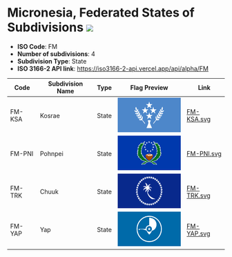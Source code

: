 # Micronesia, Federated States of Subdivisions ![](https://flagcdn.com/h40/fm.png)

- **ISO Code**: FM
- **Number of subdivisions**: 4
- **Subdivision Type**: State
- **ISO 3166-2 API link**: https://iso3166-2-api.vercel.app/api/alpha/FM

| Code  | Subdivision Name         | Type | Flag Preview | Link |
|-------|--------------------------|--------------| -------------- |----------|
| FM-KSA | Kosrae | State | <img src='https://raw.githubusercontent.com/amckenna41/iso3166-flags/main/iso3166-2-flags/FM/FM-KSA.svg' height='80'> | [FM-KSA.svg](https://github.com/amckenna41/iso3166-flags/blob/main/iso3166-2-flags/FM/FM-KSA.svg) |
| FM-PNI | Pohnpei | State | <img src='https://raw.githubusercontent.com/amckenna41/iso3166-flags/main/iso3166-2-flags/FM/FM-PNI.svg' height='80'> | [FM-PNI.svg](https://github.com/amckenna41/iso3166-flags/blob/main/iso3166-2-flags/FM/FM-PNI.svg) |
| FM-TRK | Chuuk | State | <img src='https://raw.githubusercontent.com/amckenna41/iso3166-flags/main/iso3166-2-flags/FM/FM-TRK.svg' height='80'> | [FM-TRK.svg](https://github.com/amckenna41/iso3166-flags/blob/main/iso3166-2-flags/FM/FM-TRK.svg) |
| FM-YAP | Yap | State | <img src='https://raw.githubusercontent.com/amckenna41/iso3166-flags/main/iso3166-2-flags/FM/FM-YAP.svg' height='80'> | [FM-YAP.svg](https://github.com/amckenna41/iso3166-flags/blob/main/iso3166-2-flags/FM/FM-YAP.svg) |

